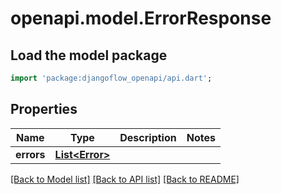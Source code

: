 # openapi.model.ErrorResponse

## Load the model package

```dart
import 'package:djangoflow_openapi/api.dart';
```

## Properties

| Name       | Type                              | Description | Notes |
| ---------- | --------------------------------- | ----------- | ----- |
| **errors** | [**List&lt;Error&gt;**](Error.md) |             |

[[Back to Model list]](../README.md#documentation-for-models) [[Back to API list]](../README.md#documentation-for-api-endpoints) [[Back to README]](../README.md)
